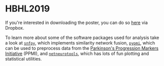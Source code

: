# HBHL2019

If you're interested in downloading the poster, you can do so [here](https://www.dropbox.com/s/3uv6wznz23d6y25/markello_hbhl2019.pdf) via Dropbox.

To learn more about some of the software packages used for analysis take a look at [`snfpy`](https://github.com/rmarkello/snfpy), which implements similarity network fusion, [`pypmi`](https://github.com/rmarkello/pypmi), which can be used to preprocess data from the [Parkinson's Progression Markers Initiative](https://www.ppmi-info.org/) (PPMI), and [`netneurotools`](https://github.com/netneurolab/netneurotools), which has lots of fun plotting and statistical utilities.
